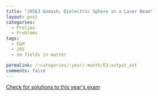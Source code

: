 ```yaml
---
title: "J05E3 &ndash; Dielectric Sphere in a Laser Beam"
layout: post
categories:
  - Prelims
  - Problems
tags:
  - E&M
  - J05
  - em fields in matter

permalink: /:categories/:year/:month/E3:output_ext
comments: false
---
```

<object data="2005J3E.pdf" type="application/pdf" width="100%" height="500"></object>
<div class="message"><a href='https://princetonprelim.com/prelim/14/'>Check for solutions to this year's exam</a></div>